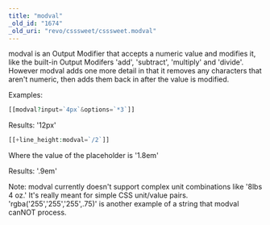 ```yaml
---
title: "modval"
_old_id: "1674"
_old_uri: "revo/csssweet/csssweet.modval"
---
```


modval is an Output Modifier that accepts a numeric value and modifies it, like the built-in Output Modifers 'add', 'subtract', 'multiply' and 'divide'. However modval adds one more detail in that it removes any characters that aren't numeric, then adds them back in after the value is modified.

Examples:

``` php
[[modval?input=`4px`&options=`*3`]]
```

Results: '12px'

``` php
[[+line_height:modval=`/2`]]
```

Where the value of the placeholder is '1.8em'

Results: '.9em'

Note: modval currently doesn't support complex unit combinations like '8lbs 4 oz.' It's really meant for simple CSS unit/value pairs. 'rgba('255','255','255',.75)' is another example of a string that modval canNOT process.
